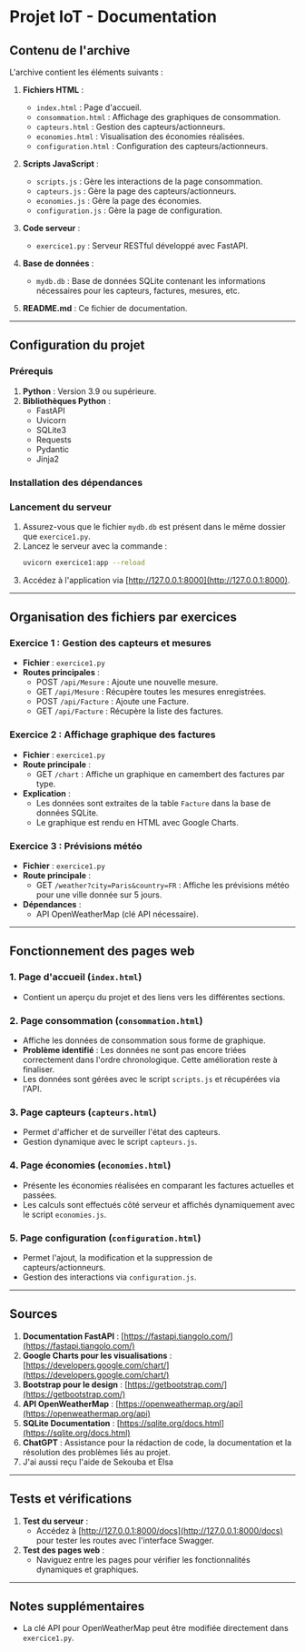 # Projet IoT - Documentation

## Contenu de l'archive

L'archive contient les éléments suivants :

1. **Fichiers HTML** :
   - `index.html` : Page d'accueil.
   - `consommation.html` : Affichage des graphiques de consommation.
   - `capteurs.html` : Gestion des capteurs/actionneurs.
   - `economies.html` : Visualisation des économies réalisées.
   - `configuration.html` : Configuration des capteurs/actionneurs.

2. **Scripts JavaScript** :
   - `scripts.js` : Gère les interactions de la page consommation.
   - `capteurs.js` : Gère la page des capteurs/actionneurs.
   - `economies.js` : Gère la page des économies.
   - `configuration.js` : Gère la page de configuration.

3. **Code serveur** :
   - `exercice1.py` : Serveur RESTful développé avec FastAPI.

4. **Base de données** :
   - `mydb.db` : Base de données SQLite contenant les informations nécessaires pour les capteurs, factures, mesures, etc.

5. **README.md** : Ce fichier de documentation.

---

## Configuration du projet

### Prérequis

1. **Python** : Version 3.9 ou supérieure.
2. **Bibliothèques Python** :
   - FastAPI
   - Uvicorn
   - SQLite3
   - Requests
   - Pydantic
   - Jinja2

### Installation des dépendances


### Lancement du serveur

1. Assurez-vous que le fichier `mydb.db` est présent dans le même dossier que `exercice1.py`.
2. Lancez le serveur avec la commande :
   ```bash
   uvicorn exercice1:app --reload
   ```
3. Accédez à l'application via [http://127.0.0.1:8000](http://127.0.0.1:8000).

---

## Organisation des fichiers par exercices

### Exercice 1 : Gestion des capteurs et mesures
- **Fichier** : `exercice1.py`
- **Routes principales** :
  - POST `/api/Mesure` : Ajoute une nouvelle mesure.
  - GET `/api/Mesure` : Récupère toutes les mesures enregistrées.
  - POST `/api/Facture` : Ajoute une Facture.
  - GET `/api/Facture` : Récupère la liste des factures.

### Exercice 2 : Affichage graphique des factures
- **Fichier** : `exercice1.py`
- **Route principale** :
  - GET `/chart` : Affiche un graphique en camembert des factures par type.
- **Explication** :
  - Les données sont extraites de la table `Facture` dans la base de données SQLite.
  - Le graphique est rendu en HTML avec Google Charts.

### Exercice 3 : Prévisions météo
- **Fichier** : `exercice1.py`
- **Route principale** :
  - GET `/weather?city=Paris&country=FR` : Affiche les prévisions météo pour une ville donnée sur 5 jours.
- **Dépendances** :
  - API OpenWeatherMap (clé API nécessaire).

---

## Fonctionnement des pages web

### 1. Page d'accueil (`index.html`)
- Contient un aperçu du projet et des liens vers les différentes sections.

### 2. Page consommation (`consommation.html`)
- Affiche les données de consommation sous forme de graphique.
- **Problème identifié** : Les données ne sont pas encore triées correctement dans l'ordre chronologique. Cette amélioration reste à finaliser.
- Les données sont gérées avec le script `scripts.js` et récupérées via l'API.

### 3. Page capteurs (`capteurs.html`)
- Permet d'afficher et de surveiller l'état des capteurs.
- Gestion dynamique avec le script `capteurs.js`.

### 4. Page économies (`economies.html`)
- Présente les économies réalisées en comparant les factures actuelles et passées.
- Les calculs sont effectués côté serveur et affichés dynamiquement avec le script `economies.js`.

### 5. Page configuration (`configuration.html`)
- Permet l'ajout, la modification et la suppression de capteurs/actionneurs.
- Gestion des interactions via `configuration.js`.

---

## Sources

1. **Documentation FastAPI** : [https://fastapi.tiangolo.com/](https://fastapi.tiangolo.com/)
2. **Google Charts pour les visualisations** : [https://developers.google.com/chart/](https://developers.google.com/chart/)
3. **Bootstrap pour le design** : [https://getbootstrap.com/](https://getbootstrap.com/)
4. **API OpenWeatherMap** : [https://openweathermap.org/api](https://openweathermap.org/api)
5. **SQLite Documentation** : [https://sqlite.org/docs.html](https://sqlite.org/docs.html)
6. **ChatGPT** : Assistance pour la rédaction de code, la documentation et la résolution des problèmes liés au projet.
7. J'ai aussi reçu l'aide de Sekouba et Elsa
---

## Tests et vérifications

1. **Test du serveur** :
   - Accédez à [http://127.0.0.1:8000/docs](http://127.0.0.1:8000/docs) pour tester les routes avec l'interface Swagger.
2. **Test des pages web** :
   - Naviguez entre les pages pour vérifier les fonctionnalités dynamiques et graphiques.

---

## Notes supplémentaires

- La clé API pour OpenWeatherMap peut être modifiée directement dans `exercice1.py`.
